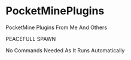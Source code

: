 PocketMinePlugins
=================

PocketMine Plugins From Me And Others

PEACEFULL SPAWN

No Commands Needed As It Runs Automatically
